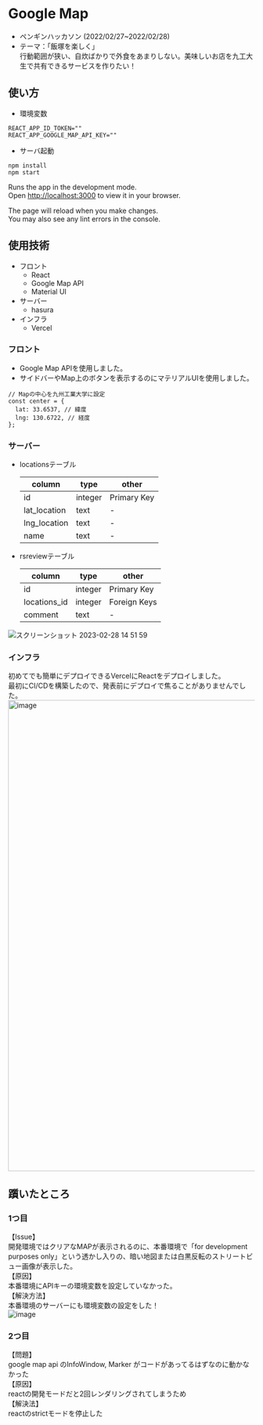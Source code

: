 # Google Map
- ペンギンハッカソン (2022/02/27~2022/02/28)  
- テーマ：「飯塚を楽しく」  
行動範囲が狭い、自炊ばかりで外食をあまりしない。美味しいお店を九工大生で共有できるサービスを作りたい！

## 使い方
- 環境変数
```
REACT_APP_ID_TOKEN=""
REACT_APP_GOOGLE_MAP_API_KEY=""
```

- サーバ起動
```
npm install
npm start
```

Runs the app in the development mode.\
Open [http://localhost:3000](http://localhost:3000) to view it in your browser.

The page will reload when you make changes.\
You may also see any lint errors in the console.

## 使用技術
- フロント
  - React
  - Google Map API
  - Material UI
- サーバー
  - hasura
- インフラ
  - Vercel

### フロント
- Google Map APIを使用しました。
- サイドバーやMap上のボタンを表示するのにマテリアルUIを使用しました。

```
// Mapの中心を九州工業大学に設定
const center = {
  lat: 33.6537, // 緯度
  lng: 130.6722, // 経度
};
```

### サーバー
- locationsテーブル

  | column | type | other |
  | - | - | - |
  | id | integer | Primary Key |
  | lat_location | text | - |
  | lng_location | text | - |
  | name | text | - |

- rsreviewテーブル

  | column | type | other |
  | - | - | - |
  | id | integer | Primary Key |
  | locations_id | integer | Foreign Keys |
  | comment | text | - |
  
![スクリーンショット 2023-02-28 14 51 59](https://user-images.githubusercontent.com/89256544/221766034-6ce15ccb-35ac-4345-99a2-54a657acdf65.png)

### インフラ
初めてでも簡単にデプロイできるVercelにReactをデプロイしました。  
最初にCI/CDを構築したので、発表前にデプロイで焦ることがありませんでした。
<img width="960" alt="image" src="https://user-images.githubusercontent.com/121243826/221764288-d18c3526-3611-47da-afe1-8c5355fcb890.png">

## 躓いたところ
### 1つ目
【Issue】  
開発環境ではクリアなMAPが表示されるのに、本番環境で「for development purposes only」という透かし入りの、暗い地図または白黒反転のストリートビュー画像が表示した。   
【原因】  
本番環境にAPIキーの環境変数を設定していなかった。  
【解決方法】  
本番環境のサーバーにも環境変数の設定をした！  
![image](https://user-images.githubusercontent.com/121243826/221765456-8a6d45b4-cfd5-4cae-b395-de869b778490.png)  


### 2つ目
【問題】  
google map api のInfoWindow, Marker がコードがあってるはずなのに動かなかった  
【原因】  
reactの開発モードだと2回レンダリングされてしまうため  
【解決法】  
reactのstrictモードを停止した

